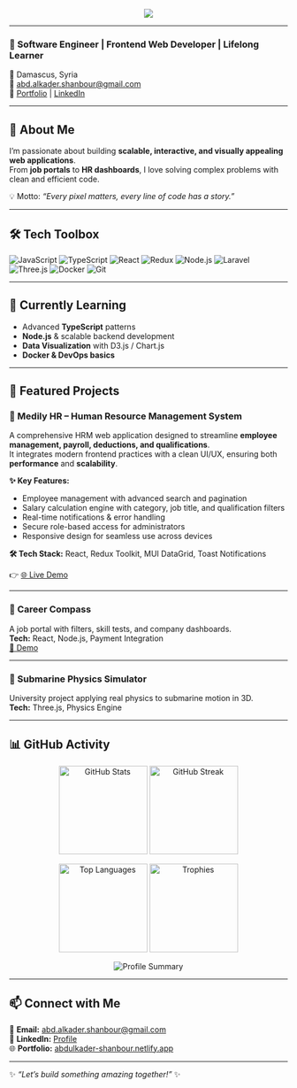 <p align="center">
  <img src="https://capsule-render.vercel.app/api?type=waving&color=0:1E90FF,100:00BFFF&height=200&section=header&text=Welcome%20to%20Abdulkader's%20Profile!&fontSize=28&fontAlignY=35&animation=fadeIn&fontColor=ffffff" />
</p>

---

### 🚀 Software Engineer | Frontend Web Developer | Lifelong Learner  

📍 Damascus, Syria  
📧 abd.alkader.shanbour@gmail.com  
🔗 [Portfolio](https://abdulkader-shanbour.netlify.app/) | [LinkedIn](https://www.linkedin.com/in/abdulkader-al-shanbour-553546263)  

---

## 🌟 About Me  
I’m passionate about building **scalable, interactive, and visually appealing web applications**.  
From **job portals** to **HR dashboards**, I love solving complex problems with clean and efficient code.  

💡 Motto: *“Every pixel matters, every line of code has a story.”*  

---

## 🛠️ Tech Toolbox  

![JavaScript](https://img.shields.io/badge/-JavaScript-F7DF1E?logo=javascript&logoColor=000)  ![TypeScript](https://img.shields.io/badge/-TypeScript-3178C6?logo=typescript&logoColor=fff)  ![React](https://img.shields.io/badge/-React-61DAFB?logo=react&logoColor=000)  ![Redux](https://img.shields.io/badge/-Redux-764ABC?logo=redux&logoColor=fff)  ![Node.js](https://img.shields.io/badge/-Node.js-339933?logo=node.js&logoColor=fff)  ![Laravel](https://img.shields.io/badge/-Laravel-FF2D20?logo=laravel&logoColor=fff)  ![Three.js](https://img.shields.io/badge/-Three.js-black?logo=three.js&logoColor=fff)  ![Docker](https://img.shields.io/badge/-Docker-2496ED?logo=docker&logoColor=fff)  ![Git](https://img.shields.io/badge/-Git-F05032?logo=git&logoColor=fff)  

---

## 🌱 Currently Learning  
- Advanced **TypeScript** patterns  
- **Node.js** & scalable backend development  
- **Data Visualization** with D3.js / Chart.js  
- **Docker & DevOps basics**  

---

## 📌 Featured Projects  

### 🔹 Medily HR – Human Resource Management System  
A comprehensive HRM web application designed to streamline **employee management, payroll, deductions, and qualifications**.  
It integrates modern frontend practices with a clean UI/UX, ensuring both **performance** and **scalability**.  

**✨ Key Features:**  
- Employee management with advanced search and pagination  
- Salary calculation engine with category, job title, and qualification filters  
- Real-time notifications & error handling  
- Secure role-based access for administrators  
- Responsive design for seamless use across devices  

**🛠 Tech Stack:** React, Redux Toolkit, MUI DataGrid, Toast Notifications  

👉 [🌐 Live Demo](https://medily-hr.netlify.app/)  

---

### 🔹 Career Compass  
A job portal with filters, skill tests, and company dashboards.  
**Tech:** React, Node.js, Payment Integration  
[🎥 Demo](https://drive.google.com/file/d/1DCGkzNJD5GAyi8bCkm1F88qMg9jcKKvQ/view)  

---

### 🔹 Submarine Physics Simulator  
University project applying real physics to submarine motion in 3D.  
**Tech:** Three.js, Physics Engine  

---

## 📊 GitHub Activity  

<p align="center">
  <!-- Stats -->
  <img src="https://github-readme-stats.vercel.app/api?username=abd-shan&show_icons=true&theme=transparent" alt="GitHub Stats" height="160"/>
  <!-- Streak -->
  <img src="https://streak-stats.demolab.com?user=abd-shan&theme=transparent&border_radius=5" alt="GitHub Streak" height="160"/>
</p>

<p align="center">
  <!-- Top Languages -->
  <img src="https://github-readme-stats.vercel.app/api/top-langs/?username=abd-shan&layout=compact&theme=transparent" alt="Top Languages" height="160"/>
  <!-- Trophies -->
  <img src="https://github-profile-trophy.vercel.app/?username=abd-shan&theme=flat&row=1&column=5" alt="Trophies" height="160"/>
</p>

<p align="center">
  <!-- Profile Summary Card -->
  <img src="https://github-profile-summary-cards.vercel.app/api/cards/profile-details?username=abd-shan&theme=transparent" alt="Profile Summary"/>
</p>

---

## 📫 Connect with Me  
📧 **Email:** abd.alkader.shanbour@gmail.com  
💼 **LinkedIn:** [Profile](https://www.linkedin.com/in/abdulkader-al-shanbour-553546263)  
🌐 **Portfolio:** [abdulkader-shanbour.netlify.app](https://abdulkader-shanbour.netlify.app/)  

---

✨ *“Let’s build something amazing together!”* ✨
